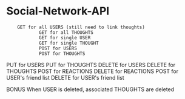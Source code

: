 # Social-Network-API

        GET for all USERS (still need to link thoughts)
                GET for all THOUGHTS
                GET for single USER
                GET for single THOUGHT
                POST for USERS
                POST for THOUGHTS
PUT for USERS
PUT for THOUGHTS
DELETE for USERS
DELETE for THOUGHTS
POST for REACTIONS
DELETE for REACTIONS
POST for USER's friend list
DELETE for USER's friend list



BONUS
When USER is deleted, associated THOUGHTS are deleted